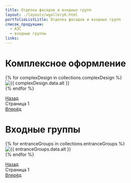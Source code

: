 ```yaml
---
title: Отделка фасадов и входных групп
layout: ./layouts/wgallery6.html
portfolioListLitle: Отделка фасадов и входных групп
список_продукции:
  - АЗС
  - входные группы
links:
---
```


<h1 id="1">Комплексное оформление
</h1>

<div class="portfolio_works_container">
<div class="portfolio_works__grid4">
{% for complexDesign in collections.complexDesign %}
<div
class="portfolio_works_wrapper"
data-name="{{ complexDesign.data.name }}"
data-description="{{ complexDesign.data.description }}"
>
<div class="portfolio_works_imgcontainer">
<img src="{{ complexDesign.data.img }}" alt="{{ complexDesign.data.alt }}" />
</div>
</div>
{% endfor %}
</div>
</div>
<div class="portfolio_works__grid-description">
<p class="portfolio_works__grid4-description-title"></p>
<p class="portfolio_works__grid4-description-sub"></p>
</div>
<div class="pagination">
<a href="#1" class="pagination-prev4">Назад</a>
<div class="pagination-page">
Страница <span class="pagination-page-num4">1</span>
</div>
<a href="#1" class="pagination-next4">Вперёд</a>
</div>

<h1 id="2">Входные группы
</h1>
<div class="portfolio_works_container">
<div class="portfolio_works__grid5__1row">
{% for entranceGroups in collections.entranceGroups %}
<div
class="portfolio_works_wrapper"
data-name="{{ entranceGroups.data.name }}"
data-description="{{ entranceGroups.data.description }}"
>
<div class="portfolio_works_imgcontainer">
<img src="{{ entranceGroups.data.img }}" alt="{{ entranceGroups.data.alt }}" />
</div>
</div>
{% endfor %}
</div>
<div class="portfolio_works__grid-description">
<p class="portfolio_works__grid5__1row-description-title"></p>
<p class="portfolio_works__grid5__1row-description-sub"></p>
</div>
</div>
<div class="pagination">
<a href="#2" class="pagination-prev5">Назад</a>
<div class="pagination-page">
Страница <span class="pagination-page-num5">1</span>
</div>
<a href="#2" class="pagination-next5">Вперёд</a>
</div>
